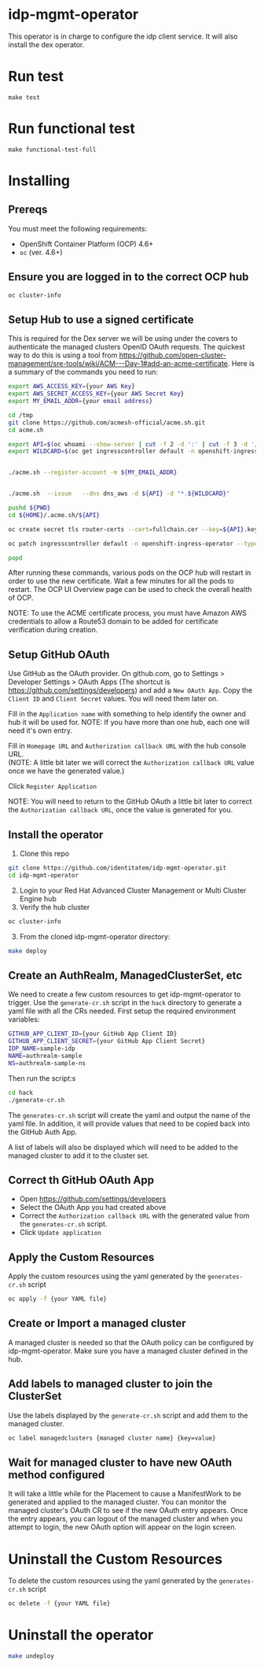 
[comment]: # ( Copyright Red Hat )
# idp-mgmt-operator
This operator is in charge to configure the idp client service.  It will also install the
dex operator.

# Run test

`make test`

# Run functional test

`make functional-test-full`

# Installing

## Prereqs
You must meet the following requirements:
- OpenShift Container Platform (OCP) 4.6+
- `oc` (ver. 4.6+)

## Ensure you are logged in to the correct OCP hub
```bash
oc cluster-info
```

## Setup Hub to use a signed certificate
This is required for the Dex server we will be using under the covers to authenticate
the managed clusters OpenID OAuth requests.  The quickest way to do this is using a tool from
https://github.com/open-cluster-management/sre-tools/wiki/ACM---Day-1#add-an-acme-certificate.  Here is a summary of the commands you need to run:

```bash
export AWS_ACCESS_KEY={your AWS Key}
export AWS_SECRET_ACCESS_KEY={your AWS Secret Key}
export MY_EMAIL_ADDR={your email address}

cd /tmp
git clone https://github.com/acmesh-official/acme.sh.git
cd acme.sh

export API=$(oc whoami --show-server | cut -f 2 -d ':' | cut -f 3 -d '/' | sed 's/-api././')
export WILDCARD=$(oc get ingresscontroller default -n openshift-ingress-operator -o jsonpath='{.status.domain}')


./acme.sh --register-account -m ${MY_EMAIL_ADDR}


./acme.sh  --issue   --dns dns_aws -d ${API} -d "*.${WILDCARD}"

pushd ${PWD}
cd ${HOME}/.acme.sh/${API}

oc create secret tls router-certs --cert=fullchain.cer --key=${API}.key -n openshift-ingress

oc patch ingresscontroller default -n openshift-ingress-operator --type=merge --patch='{"spec": { "defaultCertificate": { "name": "router-certs" } } }'

popd
```  

After running these commands, various pods on the OCP hub will restart in order to use the new certificate.  Wait a few minutes for all the pods to restart.  The OCP UI Overview page can be used to check the overall health of OCP.

NOTE: To use the ACME certificate process, you must have Amazon AWS credentials to allow a Route53 domain to
be added for certificate verification during creation.


## Setup GitHub OAuth
Use GitHub as the OAuth provider.  On github.com, go to Settings > Developer Settings > OAuth Apps
(The shortcut is https://github.com/settings/developers) and add a `New OAuth App`.  Copy the `Client ID` and `Client Secret` values.  You will need them later on.

Fill in the `Application name` with something to help identify the owner and hub it will be used for.
NOTE: If you have more than one hub, each one will need it's own entry.

Fill in `Homepage URL` and `Authorization callback URL` with the hub console URL.  
(NOTE: A little bit later we will correct the `Authorization callback URL` value once we have the generated value.)

Click `Register Application`

NOTE: You will need to return to the GitHub OAuth a little bit later to correct the `Authorization callback URL`, once the value is generated for you.


## Install the operator
1. Clone this repo
```bash
git clone https://github.com/identitatem/idp-mgmt-operator.git
cd idp-mgmt-operator
```
2. Login to your Red Hat Advanced Cluster Management or Multi Cluster Engine hub
3. Verify the hub cluster
```bash
oc cluster-info
```
3. From the cloned idp-mgmt-operator directory:
```bash
make deploy
```

## Create an AuthRealm, ManagedClusterSet, etc
We need to create a few custom resources to get idp-mgmt-operator to trigger.  Use the `generate-cr.sh` script in
the `hack` directory to generate a yaml file with all the CRs needed.  First setup the required environment variables:
```bash
GITHUB_APP_CLIENT_ID={your GitHub App Client ID}
GITHUB_APP_CLIENT_SECRET={your GitHub App Client Secret}
IDP_NAME=sample-idp
NAME=authrealm-sample
NS=authrealm-sample-ns
```
Then run the script:s
```bash
cd hack
./generate-cr.sh
```  

The `generates-cr.sh` script will create the yaml and output the name of the yaml file.  In addition, it will
provide values that need to be copied back into the GitHub Auth App.  

A list of labels will also be displayed which will need to be added to the managed cluster to add it to the cluster set.



## Correct th GitHub OAuth App
- Open https://github.com/settings/developers
- Select the OAuth App you had created above
- Correct the `Authorization callback URL` with the generated value from the `generates-cr.sh` script.
- Click `Update application`

## Apply the Custom Resources
Apply the custom resources using the yaml generated by the `generates-cr.sh` script
```bash
oc apply -f {your YAML file}
```


## Create or Import a managed cluster
A managed cluster is needed so that the OAuth policy can be configured by idp-mgmt-operator.  Make sure
you have a managed cluster defined in the hub.

## Add labels to managed cluster to join the ClusterSet
Use the labels displayed by the `generate-cr.sh` script and add them to the managed cluster.  
```bash
oc label managedclusters {managed cluster name} {key=value}
```
## Wait for managed cluster to have new OAuth method configured
It will take a little while for the Placement to cause a ManifestWork to be generated and applied
to the managed cluster.   You can monitor the managed cluster's OAuth CR to see if the new OAuth entry appears.
Once the entry appears, you can logout of the managed cluster and when you attempt to login, the new OAuth option will appear on the login screen.


# Uninstall the Custom Resources
To delete the custom resources using the yaml generated by the `generates-cr.sh` script
```bash
oc delete -f {your YAML file}
```

# Uninstall the operator
```bash
make undeploy
```
